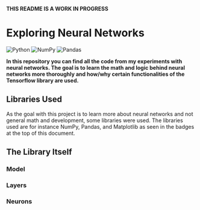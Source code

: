 **THIS README IS A WORK IN PROGRESS**

# Exploring Neural Networks

![Python](https://img.shields.io/badge/Python-FFD43B?style=for-the-badge&logo=python&logoColor=blue) ![NumPy](https://img.shields.io/badge/Numpy-777BB4?style=for-the-badge&logo=numpy&logoColor=white) ![Pandas](https://img.shields.io/badge/Pandas-2C2D72?style=for-the-badge&logo=pandas&logoColor=white)

**In this repository you can find all the code from my experiments with neural networks. The goal is to learn the math and logic behind neural networks more thoroughly and how/why certain functionalities of the Tensorflow library are used.**

## Libraries Used

As the goal with this project is to learn more about neural networks and not general math and development, some libraries were used. The libraries used are for instance NumPy, Pandas, and Matplotlib as seen in the badges at the top of this document.

## The Library Itself

### Model

### Layers

### Neurons
